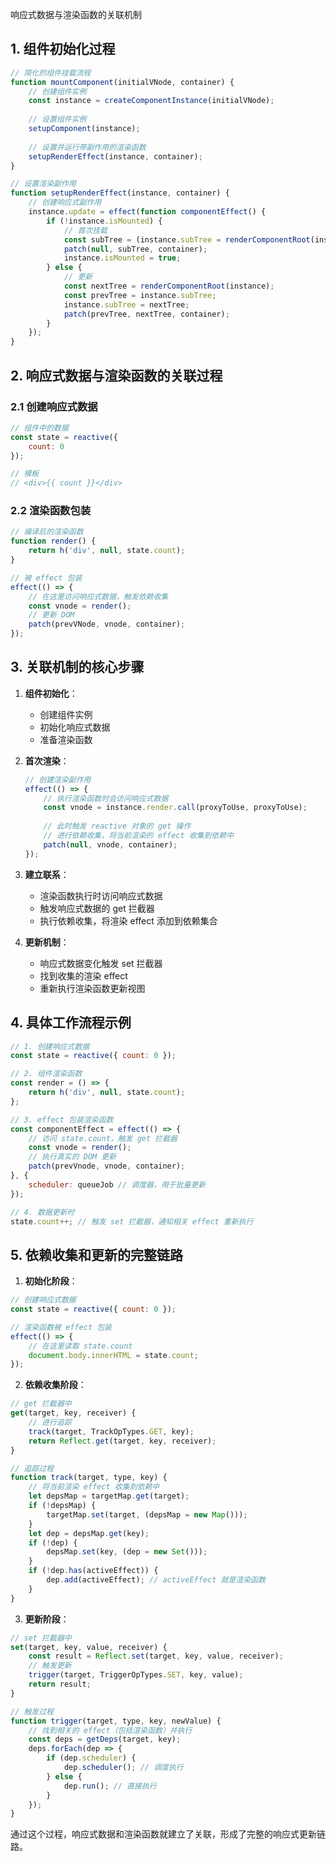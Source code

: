 响应式数据与渲染函数的关联机制

## 1. 组件初始化过程

```javascript
// 简化的组件挂载流程
function mountComponent(initialVNode, container) {
    // 创建组件实例
    const instance = createComponentInstance(initialVNode);
    
    // 设置组件实例
    setupComponent(instance);
    
    // 设置并运行带副作用的渲染函数
    setupRenderEffect(instance, container);
}

// 设置渲染副作用
function setupRenderEffect(instance, container) {
    // 创建响应式副作用
    instance.update = effect(function componentEffect() {
        if (!instance.isMounted) {
            // 首次挂载
            const subTree = (instance.subTree = renderComponentRoot(instance));
            patch(null, subTree, container);
            instance.isMounted = true;
        } else {
            // 更新
            const nextTree = renderComponentRoot(instance);
            const prevTree = instance.subTree;
            instance.subTree = nextTree;
            patch(prevTree, nextTree, container);
        }
    });
}
```

## 2. 响应式数据与渲染函数的关联过程

### 2.1 创建响应式数据
```javascript
// 组件中的数据
const state = reactive({
    count: 0
});

// 模板
// <div>{{ count }}</div>
```

### 2.2 渲染函数包装
```javascript
// 编译后的渲染函数
function render() {
    return h('div', null, state.count);
}

// 被 effect 包装
effect(() => {
    // 在这里访问响应式数据，触发依赖收集
    const vnode = render();
    // 更新 DOM
    patch(prevVNode, vnode, container);
});
```

## 3. 关联机制的核心步骤

1. **组件初始化**：
   - 创建组件实例
   - 初始化响应式数据
   - 准备渲染函数

2. **首次渲染**：
   ```javascript
   // 创建渲染副作用
   effect(() => {
       // 执行渲染函数时会访问响应式数据
       const vnode = instance.render.call(proxyToUse, proxyToUse);
       
       // 此时触发 reactive 对象的 get 操作
       // 进行依赖收集，将当前渲染的 effect 收集到依赖中
       patch(null, vnode, container);
   });
   ```

3. **建立联系**：
   - 渲染函数执行时访问响应式数据
   - 触发响应式数据的 get 拦截器
   - 执行依赖收集，将渲染 effect 添加到依赖集合

4. **更新机制**：
   - 响应式数据变化触发 set 拦截器
   - 找到收集的渲染 effect
   - 重新执行渲染函数更新视图

## 4. 具体工作流程示例

```javascript
// 1. 创建响应式数据
const state = reactive({ count: 0 });

// 2. 组件渲染函数
const render = () => {
    return h('div', null, state.count);
};

// 3. effect 包装渲染函数
const componentEffect = effect(() => {
    // 访问 state.count，触发 get 拦截器
    const vnode = render();
    // 执行真实的 DOM 更新
    patch(prevVnode, vnode, container);
}, {
    scheduler: queueJob // 调度器，用于批量更新
});

// 4. 数据更新时
state.count++; // 触发 set 拦截器，通知相关 effect 重新执行
```

## 5. 依赖收集和更新的完整链路

1. **初始化阶段**：
```javascript
// 创建响应式数据
const state = reactive({ count: 0 });

// 渲染函数被 effect 包装
effect(() => {
    // 在这里读取 state.count
    document.body.innerHTML = state.count;
});
```

2. **依赖收集阶段**：
```javascript
// get 拦截器中
get(target, key, receiver) {
    // 进行追踪
    track(target, TrackOpTypes.GET, key);
    return Reflect.get(target, key, receiver);
}

// 追踪过程
function track(target, type, key) {
    // 将当前渲染 effect 收集到依赖中
    let depsMap = targetMap.get(target);
    if (!depsMap) {
        targetMap.set(target, (depsMap = new Map()));
    }
    let dep = depsMap.get(key);
    if (!dep) {
        depsMap.set(key, (dep = new Set()));
    }
    if (!dep.has(activeEffect)) {
        dep.add(activeEffect); // activeEffect 就是渲染函数
    }
}
```

3. **更新阶段**：
```javascript
// set 拦截器中
set(target, key, value, receiver) {
    const result = Reflect.set(target, key, value, receiver);
    // 触发更新
    trigger(target, TriggerOpTypes.SET, key, value);
    return result;
}

// 触发过程
function trigger(target, type, key, newValue) {
    // 找到相关的 effect（包括渲染函数）并执行
    const deps = getDeps(target, key);
    deps.forEach(dep => {
        if (dep.scheduler) {
            dep.scheduler(); // 调度执行
        } else {
            dep.run(); // 直接执行
        }
    });
}
```

通过这个过程，响应式数据和渲染函数就建立了关联，形成了完整的响应式更新链路。

